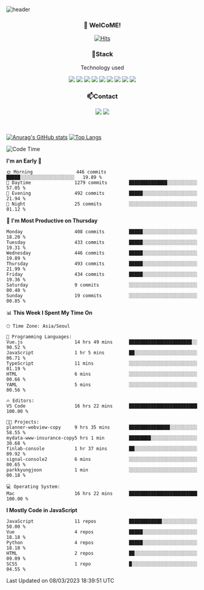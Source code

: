 ![header](https://capsule-render.vercel.app/api?type=waving&color=gradient&height=200&text=Kyungjoon&fontAlign=70&fontAlignY=40&animation=twinkling)

<h3 align="center">👋 WelCoME!</h3>

<div align=center>
  
[![Hits](https://hits.seeyoufarm.com/api/count/incr/badge.svg?url=https%3A%2F%2Fgithub.com%2Fuvula6921&count_bg=%2322BAC9&title_bg=%23827F7F&icon=iconify.svg&icon_color=%2325A27F&title=visits&edge_flat=false)](https://hits.seeyoufarm.com)
  
</div>
<h3 align="center">📌Stack</h3>
<p align="center">Technology used</p>
<div align="center"><img src="https://img.shields.io/badge/HTML5-E34F26?style=flat-square&logo=HTML5&logoColor=white"></img> <img src="https://img.shields.io/badge/CSS3-0A84FF?style=flat-square&logo=CSS3&logoColor=white"></img> <img src="https://img.shields.io/badge/JavaScript-FFCD11?style=flat-square&logo=JavaScript&logoColor=white"></img> <img src="https://img.shields.io/badge/React-00BCF6?style=flat-square&logo=React&logoColor=white"></img> <img src="https://img.shields.io/badge/jQuery-3655FF?style=flat-square&logo=jQuery&logoColor=white"></img> <img src="https://img.shields.io/badge/Ruby-E0115F?style=flat-square&logo=Ruby&logoColor=white"></img> <img src="https://img.shields.io/badge/Python-4B8BBE?style=flat-square&logo=Python&logoColor=white"></img> <img src="https://img.shields.io/badge/Vue-4FC08D?style=flat-square&logo=Vue.js&logoColor=white"></img> <img src="https://img.shields.io/badge/Nuxt-00DC82?style=flat-square&logo=Nuxt.js&logoColor=white"></img></div>

<h3 align="center">📫Contact</h3>
<div align="center"><a href="https://velog.io/@uvula6921/"><img src="https://img.shields.io/badge/Blog-20c997?style=flat-square&logo=V&logoColor=white"/></a> <a href="pkj6921@gmail.com"><img src="https://img.shields.io/badge/Gmail-EA4335?style=flat-square&logo=Gmail&logoColor=white"/></a></div>
<br>
<br>

[![Anurag's GitHub stats](https://github-readme-stats.vercel.app/api?username=uvula6921&hide=stars,issues&show_icons=true&count_private=true&theme=tokyonight)](https://github.com/anuraghazra/github-readme-stats)
[![Top Langs](https://github-readme-stats.vercel.app/api/top-langs/?username=uvula6921&hide=css,jupyter%20notebook,html&exclude_repo=uvula6921,uvula6921.github.io&layout=compact&langs_count=8)](https://github.com/anuraghazra/github-readme-stats)

<!--START_SECTION:waka-->
![Code Time](http://img.shields.io/badge/Code%20Time-1%2C453%20hrs%2039%20mins-blue)

**I'm an Early 🐤** 

```text
🌞 Morning                446 commits         █████░░░░░░░░░░░░░░░░░░░░   19.89 % 
🌆 Daytime                1279 commits        ██████████████░░░░░░░░░░░   57.05 % 
🌃 Evening                492 commits         █████░░░░░░░░░░░░░░░░░░░░   21.94 % 
🌙 Night                  25 commits          ░░░░░░░░░░░░░░░░░░░░░░░░░   01.12 % 
```
📅 **I'm Most Productive on Thursday** 

```text
Monday                   408 commits         █████░░░░░░░░░░░░░░░░░░░░   18.20 % 
Tuesday                  433 commits         █████░░░░░░░░░░░░░░░░░░░░   19.31 % 
Wednesday                446 commits         █████░░░░░░░░░░░░░░░░░░░░   19.89 % 
Thursday                 493 commits         █████░░░░░░░░░░░░░░░░░░░░   21.99 % 
Friday                   434 commits         █████░░░░░░░░░░░░░░░░░░░░   19.36 % 
Saturday                 9 commits           ░░░░░░░░░░░░░░░░░░░░░░░░░   00.40 % 
Sunday                   19 commits          ░░░░░░░░░░░░░░░░░░░░░░░░░   00.85 % 
```


📊 **This Week I Spent My Time On** 

```text
🕑︎ Time Zone: Asia/Seoul

💬 Programming Languages: 
Vue.js                   14 hrs 49 mins      ███████████████████████░░   90.52 % 
JavaScript               1 hr 5 mins         ██░░░░░░░░░░░░░░░░░░░░░░░   06.71 % 
TypeScript               11 mins             ░░░░░░░░░░░░░░░░░░░░░░░░░   01.19 % 
HTML                     6 mins              ░░░░░░░░░░░░░░░░░░░░░░░░░   00.66 % 
YAML                     5 mins              ░░░░░░░░░░░░░░░░░░░░░░░░░   00.56 % 

🔥 Editors: 
VS Code                  16 hrs 22 mins      █████████████████████████   100.00 % 

🐱‍💻 Projects: 
planner-webview-copy     9 hrs 35 mins       ███████████████░░░░░░░░░░   58.55 % 
mydata-www-insurance-copy5 hrs 1 min         ████████░░░░░░░░░░░░░░░░░   30.68 % 
finlab-console           1 hr 37 mins        ██░░░░░░░░░░░░░░░░░░░░░░░   09.92 % 
signal-console2          6 mins              ░░░░░░░░░░░░░░░░░░░░░░░░░   00.65 % 
parkkyungjoon            1 min               ░░░░░░░░░░░░░░░░░░░░░░░░░   00.18 % 

💻 Operating System: 
Mac                      16 hrs 22 mins      █████████████████████████   100.00 % 
```

**I Mostly Code in JavaScript** 

```text
JavaScript               11 repos            ████████████░░░░░░░░░░░░░   50.00 % 
Vue                      4 repos             █████░░░░░░░░░░░░░░░░░░░░   18.18 % 
Python                   4 repos             █████░░░░░░░░░░░░░░░░░░░░   18.18 % 
HTML                     2 repos             ██░░░░░░░░░░░░░░░░░░░░░░░   09.09 % 
SCSS                     1 repo              █░░░░░░░░░░░░░░░░░░░░░░░░   04.55 % 
```




 Last Updated on 08/03/2023 18:39:51 UTC
<!--END_SECTION:waka-->

